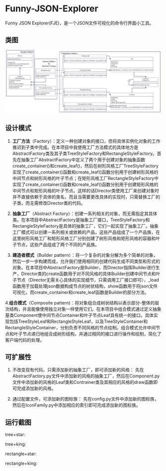 # Funny-JSON-Explorer
Funny JSON Explorer(FJE)，是一个JSON文件可视化的命令行界面小工具。

## 类图
![UML](UML.png)

## 设计模式

1. **工厂方法**（Factory）：定义一种创建对象的接口，但将具体实例化对象的工作推迟到子类中完成。在本项目中我使用工厂方法模式的具体地方是AbstractFactory类及其子类TreeStyleFactory和RectangleStyleFactory。首先在抽象工厂AbstractFactory中定义了两个用于创建对象的抽象函数create_container()和create_leaf()，然后在树形风格工厂TreeStyleFactory实现了create_container()函数和create_leaf()函数分别用于创建树形风格的中间节点和树形风格的叶子节点；在矩形风格工厂RectangleStyleFactory中实现了create_container()函数和create_leaf()函数分别用于创建矩形风格的中间节点和矩形风格的叶子节点。这样的话Director类使用工厂来创建对象时并不直接依赖于具体的类名，而且当需要更改具体的实现时，只需替换工厂的子类，而无需修改Director类的代码。

2. **抽象工厂**（Abstract Factory）：创建一系列相关的对象，而无需指定其具体类。在本项目中AbstractFactory是抽象工厂接口，TreeStyleFactory和RectangleStyleFactory是具体的抽象工厂，它们一起实现了抽象工厂。抽象工厂模式可以创建一系列相关或依赖的产品，这些产品组成了一个产品族，在这里树形风格工厂和矩形风格工厂分别创建了树形风格和矩形风格的容器和叶子节点，这些产品组成了两个不同的产品族。

3. **建造者模式**（Builder pattern）：将一个复杂的对象分解为多个简单的对象，然后一步一步构建而成，允许我们使用相同的创建代码生成不同类型和形式的对象。在本项目中AbstractFactory是Builder，而Director指挥Builder进行生产，Director类的create函数用于对不同风格的具体Builder创建中间节点和叶子节点（Director无需关心具体的实现细节，只需调用工厂接口即可），_load函数用于加载处理json数据构成节点的树状结构，show函数用于将json文件可视化，而create_container和create_leaf函数是Builder的部分方法。

4.**组合模式**（Composite pattern)：将对象组合成树状结构以表示部分-整体的层次结构，并且能像使用独立对象一样使用它们。在本项目中组合模式通过定义抽象基类Component使中间节点Container和叶子节点Leaf具有统一的接口。具体实现包括TreeStyleLeaf和RectangleStyleLeaf，以及TreeStyleContainer和RectangleStyleContainer，分别负责不同风格的节点绘制。组合模式允许中间节点和叶子节点递归地组合成树形结构，并通过相同的接口进行操作和绘制，简化了客户端代码的处理。

## 可扩展性

1. 不改变现有代码，只需添加新的抽象工厂，即可添加新的风格：
先在AbstractFactory.py文件中添加新的风格的抽象工厂，然后在Component.py文件中添加新的风格的Leaf类和Contrainer类及其相应的风格的draw函数即可完成添加新的风格。

2. 通过配置文件，可添加新的图标族：
先在config.py文件中添加新的图标族，然后在IconFamily.py中添加相应的索引即可完成添加新的图标族。

## 运行截图

tree+star:


tree+king:


rectangle+star:


rectangle+king:
